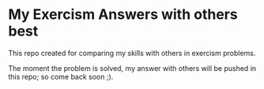 # My Exercism Answers with others best

This repo created for comparing my skills with others in exercism problems.

The moment the problem is solved, my answer with others will be pushed in this repo; so come back soon ;).
